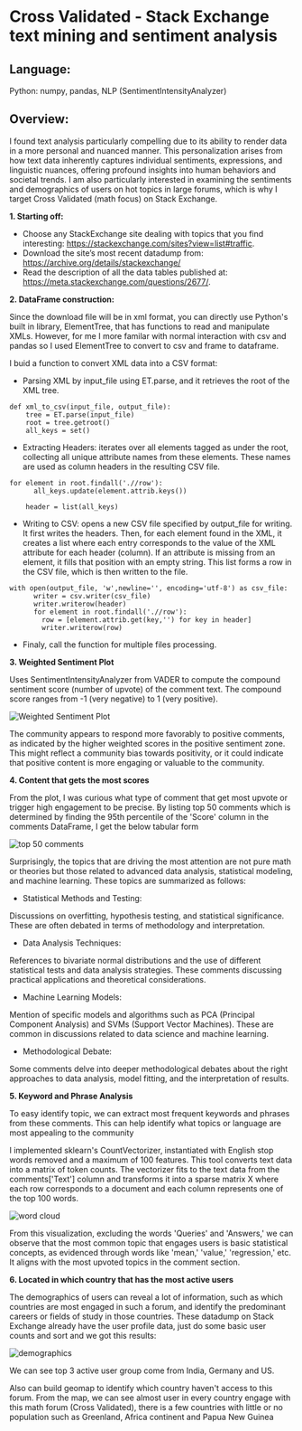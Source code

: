 # Cross Validated - Stack Exchange text mining and sentiment analysis

## Language:
Python: numpy, pandas, NLP (SentimentIntensityAnalyzer)

## Overview:

I found text analysis particularly compelling due to its ability to render data in a more personal and nuanced manner. This personalization arises from how text data inherently captures individual sentiments, expressions, and linguistic nuances, offering profound insights into human behaviors and societal trends. I am also particularly interested in examining the sentiments and demographics of users on hot topics in large forums, which is why I target Cross Validated (math focus) on Stack Exchange.

**1. Starting off:**
- Choose any StackExchange site dealing with topics that you find interesting: https://stackexchange.com/sites?view=list#traffic.
- Download the site’s most recent datadump from: https://archive.org/details/stackexchange/
- Read the description of all the data tables published at: https://meta.stackexchange.com/questions/2677/.

**2. DataFrame construction:**

Since the download file will be in xml format, you can directly use Python's built in library, ElementTree, that has functions to read and manipulate XMLs. However, for me I more familar with normal interaction with csv and pandas so I used ElementTree to convert to csv and frame to dataframe.

I buid a function to convert XML data into a CSV format:

- Parsing XML by input_file using ET.parse, and it retrieves the root of the XML tree.
```
def xml_to_csv(input_file, output_file):
    tree = ET.parse(input_file)
    root = tree.getroot()
    all_keys = set()
```
- Extracting Headers: iterates over all elements tagged as <row> under the root, collecting all unique attribute names from these elements. These names are used as column headers in the resulting CSV file.
```
for element in root.findall('.//row'):
      all_keys.update(element.attrib.keys())

    header = list(all_keys)
```
- Writing to CSV: opens a new CSV file specified by output_file for writing. It first writes the headers. Then, for each <row> element found in the XML, it creates a list where each entry corresponds to the value of the XML attribute for each header (column). If an attribute is missing from an element, it fills that position with an empty string. This list forms a row in the CSV file, which is then written to the file.
```
with open(output_file, 'w',newline='', encoding='utf-8') as csv_file:
      writer = csv.writer(csv_file)
      writer.writerow(header)
      for element in root.findall('.//row'):
        row = [element.attrib.get(key,'') for key in header]
        writer.writerow(row)
```
- Finaly, call the function for multiple files processing.

**3. Weighted Sentiment Plot**

Uses SentimentIntensityAnalyzer from VADER to compute the compound sentiment score (number of upvote) of the comment text. The compound score ranges from -1 (very negative) to 1 (very positive).

![Weighted Sentiment Plot](Sentiment.png "Weighted Sentiment Plot")

The community appears to respond more favorably to positive comments, as indicated by the higher weighted scores in the positive sentiment zone. This might reflect a community bias towards positivity, or it could indicate that positive content is more engaging or valuable to the community.

**4. Content that gets the most scores**

From the plot, I was curious what type of comment that get most upvote or trigger high engagement to be precise. By listing top 50 comments which is determined by finding the 95th percentile of the 'Score' column in the comments DataFrame, I get the below tabular form

![top 50 comments](comment.png "top 50 comments")

Surprisingly, the topics that are driving the most attention are not pure math or theories but those related to advanced data analysis, statistical modeling, and machine learning. These topics are summarized as follows:

- Statistical Methods and Testing:

Discussions on overfitting, hypothesis testing, and statistical significance. These are often debated in terms of methodology and interpretation.

- Data Analysis Techniques:

References to bivariate normal distributions and the use of different statistical tests and data analysis strategies. These comments discussing practical applications and theoretical considerations.

- Machine Learning Models:

Mention of specific models and algorithms such as PCA (Principal Component Analysis) and SVMs (Support Vector Machines). These are common in discussions related to data science and machine learning.

- Methodological Debate:

Some comments delve into deeper methodological debates about the right approaches to data analysis, model fitting, and the interpretation of results.

**5. Keyword and Phrase Analysis**

To easy identify topic, we can extract most frequent keywords and phrases from these comments. This can help identify what topics or language are most appealing to the community

I implemented sklearn's CountVectorizer, instantiated with English stop words removed and a maximum of 100 features. This tool converts text data into a matrix of token counts. The vectorizer fits to the text data from the comments['Text'] column and transforms it into a sparse matrix X where each row corresponds to a document and each column represents one of the top 100 words.

![word cloud](word-cloud.png "word cloud")

From this visualization, excluding the words 'Queries' and 'Answers,' we can observe that the most common topic that engages users is basic statistical concepts, as evidenced through words like 'mean,' 'value,' 'regression,' etc. It aligns with the most upvoted topics in the comment section.

**6. Located in which country that has the most active users**

The demographics of users can reveal a lot of information, such as which countries are most engaged in such a forum, and identify the predominant careers or fields of study in those countries. These datadump on Stack Exchange already have the user profile data, just do some basic user counts and sort and we got this results:

![demographics](demographic.png "demographics")

We can see top 3 active user group come from India, Germany and US.

Also can build geomap to identify which country haven't access to this forum. 
From the map, we can see almost user in every country engage with this math forum (Cross Validated), there is a few countries with little or no population such as Greenland, Africa continent and Papua New Guinea

